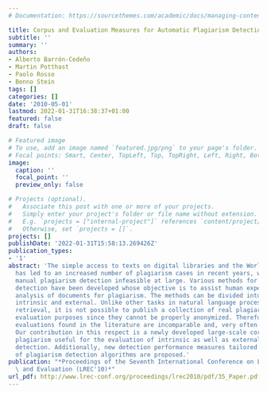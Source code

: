 ```yaml
---
# Documentation: https://sourcethemes.com/academic/docs/managing-content/

title: Corpus and Evaluation Measures for Automatic Plagiarism Detection
subtitle: ''
summary: ''
authors:
- Alberto Barrón-Cedeño
- Martin Potthast
- Paolo Rosso
- Benno Stein
tags: []
categories: []
date: '2010-05-01'
lastmod: 2022-01-31T16:38:37+01:00
featured: false
draft: false

# Featured image
# To use, add an image named `featured.jpg/png` to your page's folder.
# Focal points: Smart, Center, TopLeft, Top, TopRight, Left, Right, BottomLeft, Bottom, BottomRight.
image:
  caption: ''
  focal_point: ''
  preview_only: false

# Projects (optional).
#   Associate this post with one or more of your projects.
#   Simply enter your project's folder or file name without extension.
#   E.g. `projects = ["internal-project"]` references `content/project/deep-learning/index.md`.
#   Otherwise, set `projects = []`.
projects: []
publishDate: '2022-01-31T15:58:13.269426Z'
publication_types:
- '1'
abstract: 'The simple access to texts on digital libraries and the World Wide Web
  has led to an increased number of plagiarism cases in recent years, which renders
  manual plagiarism detection infeasible at large. Various methods for automatic plagiarism
  detection have been developed whose objective is to assist human experts in the
  analysis of documents for plagiarism. The methods can be divided into two main approaches:
  intrinsic and external. Unlike other tasks in natural language processing and information
  retrieval, it is not possible to publish a collection of real plagiarism cases for
  evaluation purposes since they cannot be properly anonymized. Therefore, current
  evaluations found in the literature are incomparable and, very often not even reproducible.
  Our contribution in this respect is a newly developed large-scale corpus of artificial
  plagiarism useful for the evaluation of intrinsic as well as external plagiarism
  detection. Additionally, new detection performance measures tailored to the evaluation
  of plagiarism detection algorithms are proposed.'
publication: "*Proceedings of the Seventh International Conference on Language Resources\
  \ and Evaluation (LREC'10)*"
url_pdf: http://www.lrec-conf.org/proceedings/lrec2010/pdf/35_Paper.pdf
---
```

